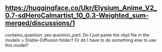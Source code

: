 ## https://huggingface.co/Ukr/Elysium_Anime_V2_0.7-sdHeroCalmartist_10_0.3-Weighted_sum-merged/discussions/1

contains_question: yes
question_part: Do I just paste the ckpt file in the models > Stable-Diffusion folder? Or do I have to do something else to use this model?